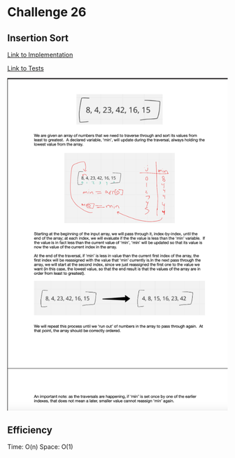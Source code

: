 # Challenge 26

## Insertion Sort

[Link to Implementation](/implementations/arrays/index.js)

[Link to Tests](../__tests__/arrays.test.js)

![insertion-sort](/img/insertion-sort.png)

## Efficiency

Time: O(n)
Space: O(1)
